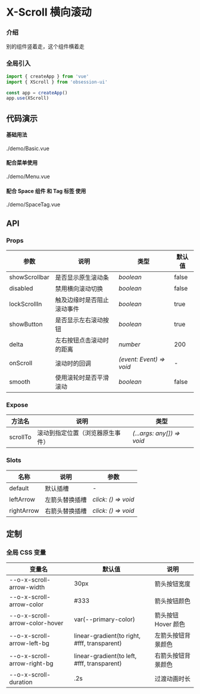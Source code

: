 # X-Scroll 横向滚动

### 介绍

别的组件竖着走，这个组件横着走

### 全局引入

```js
import { createApp } from 'vue'
import { XScroll } from 'obsession-ui'

const app = createApp()
app.use(XScroll)
```

## 代码演示

#### 基础用法

<demo-code transform>./demo/Basic.vue</demo-code>

#### 配合菜单使用

<demo-code transform>./demo/Menu.vue</demo-code>

#### 配合 Space 组件 和 Tag 标签 使用

<demo-code transform>./demo/SpaceTag.vue</demo-code>

## API

### Props

| 参数      | 说明           | 类型                                                                | 默认值 |
| --------- | -------------- | ------------------------------------------------------------------- | ------ |
| showScrollbar | 是否显示原生滚动条       | _boolean_          | false     |
| disabled | 禁用横向滚动切换 | _boolean_           | false      |
| lockScrollIn | 触及边缘时是否阻止滚动事件 | _boolean_ | true |
| showButton | 是否显示左右滚动按钮 | _boolean_ | true |
| delta | 左右按钮点击滚动时的距离 | _number_ | 200 |
| onScroll | 滚动时的回调 | _(event: Event) => void_ | - |
| smooth | 使用滚轮时是否平滑滚动 | _boolean_ | false |

### Expose

| 方法名 | 说明 | 类型 |
| -- | -- | -- |
| scrollTo | 滚动到指定位置（浏览器原生事件） | _(...args: any[]) => void_ |

### Slots

| 名称    | 说明     | 参数 |
| ------- | -------- | -- |
| default | 默认插槽 | - |
| leftArrow | 左箭头替换插槽 | _click: () => void_ |
| rightArrow | 右箭头替换插槽 | _click: () => void_ |

## 定制

### 全局 CSS 变量

| 变量名 | 默认值 | 说明 |
| ---- | ---- | ---- |
| --o-x-scroll-arrow-width | 30px | 箭头按钮宽度 |
| --o-x-scroll-arrow-color | #333 | 箭头按钮颜色 |
| --o-x-scroll-arrow-color-hover | var(--primary-color) | 箭头按钮 Hover 颜色 |
| --o-x-scroll-arrow-left-bg | linear-gradient(to right, #fff, transparent) | 左箭头按钮背景颜色 |
| --o-x-scroll-arrow-right-bg | linear-gradient(to left, #fff, transparent) | 右箭头按钮背景颜色 |
| --o-x-scroll-duration | .2s | 过渡动画时长 |
